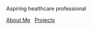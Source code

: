 Aspiring healthcare professional


<a href="about.html" title="About Me">About Me</a>
&nbsp;
<a href="projects.html" title="Project">Projects</a>
